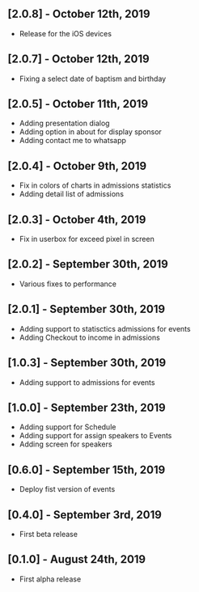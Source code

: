 ## [2.0.8] - October 12th, 2019
* Release for the iOS devices

## [2.0.7] - October 12th, 2019
* Fixing a select date of baptism and birthday 

## [2.0.5] - October 11th, 2019
* Adding presentation dialog
* Adding option in about for display sponsor
* Adding contact me to whatsapp

## [2.0.4] - October 9th, 2019
* Fix in colors of charts in admissions statistics
* Adding detail list of admissions

## [2.0.3] - October 4th, 2019
* Fix in userbox for exceed pixel in screen

## [2.0.2] - September 30th, 2019
* Various fixes to performance 

## [2.0.1] - September 30th, 2019
* Adding support to statisctics admissions for events
* Adding Checkout to income in admissions  

## [1.0.3] - September 30th, 2019
* Adding support to admissions for events

## [1.0.0] - September 23th, 2019
* Adding support for Schedule
* Adding support for assign speakers to Events
* Adding screen for speakers

## [0.6.0] - September 15th, 2019
* Deploy fist version of events

## [0.4.0] - September 3rd, 2019

* First beta release

## [0.1.0] - August 24th, 2019

* First alpha release
